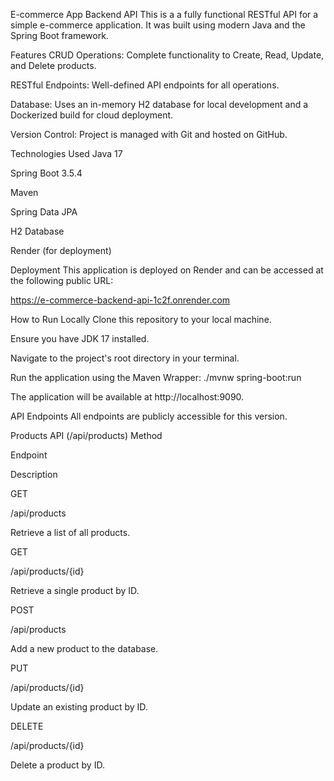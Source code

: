 E-commerce App Backend API
This is a a fully functional RESTful API for a simple e-commerce application. It was built using modern Java and the Spring Boot framework.

Features
CRUD Operations: Complete functionality to Create, Read, Update, and Delete products.

RESTful Endpoints: Well-defined API endpoints for all operations.

Database: Uses an in-memory H2 database for local development and a Dockerized build for cloud deployment.

Version Control: Project is managed with Git and hosted on GitHub.

Technologies Used
Java 17

Spring Boot 3.5.4

Maven

Spring Data JPA

H2 Database

Render (for deployment)

Deployment
This application is deployed on Render and can be accessed at the following public URL:

https://e-commerce-backend-api-1c2f.onrender.com

How to Run Locally
Clone this repository to your local machine.

Ensure you have JDK 17 installed.

Navigate to the project's root directory in your terminal.

Run the application using the Maven Wrapper:
./mvnw spring-boot:run

The application will be available at http://localhost:9090.

API Endpoints
All endpoints are publicly accessible for this version.

Products API (/api/products)
Method

Endpoint

Description

GET

/api/products

Retrieve a list of all products.

GET

/api/products/{id}

Retrieve a single product by ID.

POST

/api/products

Add a new product to the database.

PUT

/api/products/{id}

Update an existing product by ID.

DELETE

/api/products/{id}

Delete a product by ID.


